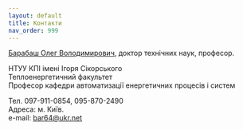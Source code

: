 ```yaml
---
layout: default
title: Контакти
nav_order: 999
---
```


[Барабаш Олег Володимирович](http://www.dut.edu.ua/ua/875-barabash-oleg-volodimirovich), доктор технічних наук, професор.

НТУУ КПІ імені Ігоря Сікорського  
Теплоенергетичний факультет  
Професор кафедри автоматизації енергетичних процесів і систем


Тел. 097-911-0854, 095-870-2490  
Адреса: м. Київ.  
e-mail: bar64@ukr.net